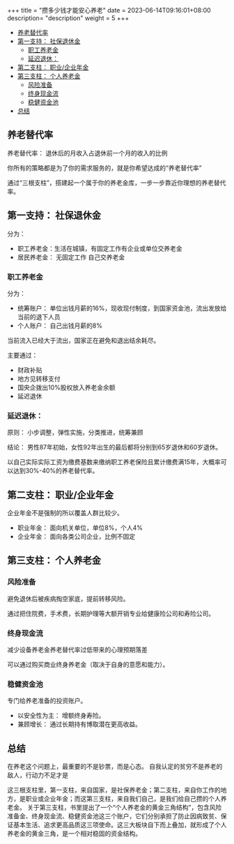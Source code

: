 +++
title = "攒多少钱才能安心养老"
date =  2023-06-14T09:16:01+08:00
description= "description"
weight = 5
+++

- [养老替代率](#养老替代率)
- [第一支持： 社保退休金](#第一支持-社保退休金)
  - [职工养老金](#职工养老金)
  - [延迟退休：](#延迟退休)
- [第二支柱： 职业/企业年金](#第二支柱-职业企业年金)
- [第三支柱： 个人养老金](#第三支柱-个人养老金)
  - [风险准备](#风险准备)
  - [终身现金流](#终身现金流)
  - [稳健资金池](#稳健资金池)
- [总结](#总结)


## 养老替代率

养老替代率： 退休后的月收入占退休前一个月的收入的比例

你所有的策略都是为了你的需求服务的，就是你希望达成的“养老替代率”

通过“三根支柱”，搭建起一个属于你的养老金库，一步一步靠近你理想的养老替代率。

## 第一支持： 社保退休金

分为：
- 职工养老金：生活在城镇，有固定工作有企业或单位交养老金
- 居民养老金： 无固定工作 自己交养老金

### 职工养老金

分为：
- 统筹账户： 单位出钱月薪的16%，现收现付制度，到国家资金池，流出发放给当前的退下人员
- 个人账户： 自己出钱月薪的8%

当前流入已经大于流出，国家正在避免和退出结余耗尽。

主要通过：
- 财政补贴
- 地方见转移支付
- 国央企拨出10%股权放入养老金余额
- 延迟退休

### 延迟退休：

原则： 小步调整，弹性实施，分类推进，统筹兼顾

结论： 男性87年初始，女性92年出生的最后都将分别到65岁退休和60岁退休。

以自己实际实际工资为缴费基数来缴纳职工养老保险且累计缴费满15年，大概率可以达到30%-40%的养老替代率。

## 第二支柱： 职业/企业年金

企业年金不是强制的所以覆盖人群比较少。

- 职业年金： 面向机关单位，单位8%，个人4%
- 企业年金： 面向各类公司企业，比例不固定

## 第三支柱： 个人养老金

### 风险准备

避免退休后被疾病掏空家底，提前转移风险。

通过把住院费，手术费，长期护理等大额开销专业给健康险公司和寿险公司。

### 终身现金流

减少设备养老金养老替代率过低带来的心理预期落差

可以通过购买商业终身养老金（取决于自身的意愿和能力）。

### 稳健资金池

专门给养老准备的投资账户。

- 以安全性为主： 增额终身寿险。
- 兼顾增长： 通过长期持有博取潜在更高收益。


## 总结

在养老这个问题上，最重要的不是钞票，而是心态。
自我认定的贫穷不是养老的敌人，行动力不足才是

这三根支柱里，第一支柱，来自国家，是社保养老金；第二支柱，来自你工作的地方，是职业或企业年金；而这第三支柱，来自我们自己，是我们给自己攒的个人养老金。
关于第三支柱，书里提出了一个“个人养老金的黄金三角结构”，包含风险准备金、终身现金流、稳健资金池这三个账户，它们分别承担了防止因病致贫、保证基本生活、追求更高品质这三项使命。这三大板块自下而上叠加，就形成了个人养老金的黄金三角，是一个相对稳固的资金结构。